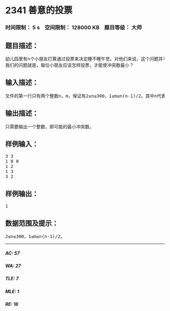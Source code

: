 # 2341 善意的投票   
### 时间限制： 5 s&nbsp;&nbsp;&nbsp;&nbsp;空间限制： 128000 KB&nbsp;&nbsp;&nbsp;&nbsp;题目等级： 大师  
## 题目描述：  

<pre>
幼儿园里有n个小朋友打算通过投票来决定睡不睡午觉。对他们来说，这个问题并不是很重要，于是他们决定发扬谦让精神。虽然每个人都有自己的主见，但是为了照顾一下自己朋友的想法，他们也可以投和自己本来意愿相反的票。我们定义一次投票的冲突数为好朋友之间发生冲突的总数加上和所有和自己本来意愿发生冲突的人数。
我们的问题就是，每位小朋友应该怎样投票，才能使冲突数最小？
</pre>
  
  
## 输入描述：  

<pre>
文件的第一行只有两个整数n，m，保证有2≤n≤300，1≤m≤n(n-1)/2。其中n代表总人数，m代表好朋友的对数。文件第二行有n个整数，第i个整数代表第i个小朋友的意愿，当它为1时表示同意睡觉，当它为0时表示反对睡觉。接下来文件还有m行，每行有两个整数i，j。表示i，j是一对好朋友，我们保证任何两对i，j不会重复。
</pre>
  
  
## 输出描述：  

<pre>
只需要输出一个整数，即可能的最小冲突数。
</pre>
  
  
## 样例输入：  

<pre>
3 3
1 0 0
1 2
1 3
3 2
</pre>
  
  
## 样例输出：  

<pre>
1
</pre>
  
  
## 数据范围及提示：  

<pre>
2≤n≤300，1≤m≤n(n-1)/2。
</pre>
  
  
***  

##### AC: 57  
##### WA: 27  
##### TLE: 7  
##### MLE: 1  
##### RE: 16  
